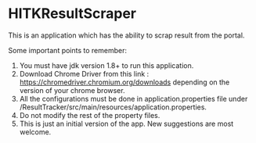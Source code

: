 # HITKResultScraper
This is an application which has the ability to scrap result from the portal.

Some important points to remember:

1) You must have jdk version 1.8+ to run this application.
2) Download Chrome Driver from this link : https://chromedriver.chromium.org/downloads depending on the version of your chrome browser.
3) All the configurations must be done in application.properties file under /ResultTracker/src/main/resources/application.properties.
4) Do not modify the rest of the property files.
5) This is just an initial version of the app. New suggestions are most welcome.
